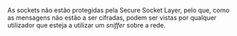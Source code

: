 As sockets não estão protegidas pela Secure Socket Layer, pelo que, como as mensagens não estão a ser cifradas, podem ser vistas por qualquer utilizador que esteja a utilizar um *sniffer* sobre a rede.